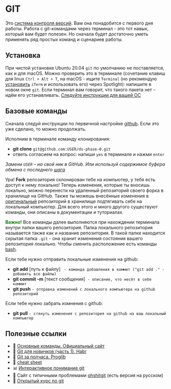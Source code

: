 # GIT
Это [система контроля версий](https://ru.wikipedia.org/wiki/Git). 
Вам она понадобится с первого дня работы. Работа с git-командами через терминал - это тот навык, который вам будет полезен. Но сначала будет достаточно уметь применять ряд простых команд и сценариев работы. 

## Установка
При чистой установке Ubuntu 20.04 `git` по умолчанию не поставляется, как и для macOS. Можно проверить это в терминале (сочетание клавиш для linux `Ctrl + Alt + T`, на macOS - ищите `Terminal` (но рекомендую [установить](https://iterm2.com) `iTerm` и использовать его) через Spotlight): напишите в новом окне `git`. Если терминал вам говорит, что такого пакета нет - идём его устанавливать.
[Следуйте инструкции для вашей ОС](https://git-scm.com/downloads)

## Базовые команды
Сначала следуй инструкции по первичной настройке [github](github.md). 
Если это уже сделано, то можно продолжать. 

Исполним в терминале команду клонирования:
- **git clone** `git@github.com:USER/ds-phase-0.git` 
- ответь согласием на вопрос: напиши `yes` в терминале и нажми `enter`

*Замени `USER` – на свой ник в GitHub. Или используй содержимое буфера обмена с последнего [шага](github.md)*

Ура! **Fork** репозитория склонирован тебе на компьютер, у тебя есть доступ к нему локально!
Теперь изменения, которые ты вносишь локально, можно перенести на удаленный репозиторий своего форка в хранилище на GitHub. Также ты можешь внесённые изменения в [оригинальный](https://github.com/Elbrus-DataScience/ds-phase-0) репозиторий в хранилище подтягивать себе на локальный компьютер. Для всего этого и много другого существуют команды, они описаны в документации и туториалах.

<span style="color: green;">**Важно!**</span> 
Все команды далее выполняются при нахождении терминала внутри папки вашего репозитория. Папка локального репозитория называется также как и название репозитория. В такой папке находится скрытая папка `.git` - она хранит изменения состояния вашего репозитория локально. Чтобы сменить расположение есть команды [bash](bash.md).
<!-- Нужно обратить внимание на это в видеолекции -->

Если тебе нужно отправить локальные изменения на github:
- **git add** [путь к файлу] ` - команда добавления в коммит ("git add ." - добавить все файлы)`
- **git commit -m** [текст сообщения]` - описание, что несёт в себе коммит`
- **git push** `- отправка изменений с локального компьютера на github репозиторий`

Если тебе нужно забрать измнения с github:
- **git pull** `- стянуть изменения с репозитория на github на ваш локальный компьютер`

## Полезные ссылки

- 📑 [Основные команды. Официальный сайт](https://git-scm.com/book/ru/v2/Приложение-C%3A-Команды-Git-Основные-команды)
- 📝 [Git для новичков (часть 1). Habr](https://habr.com/ru/post/541258/)
- 📝 [Git за полчаса. Proglib](https://proglib.io/p/git-for-half-an-hour)
- 🎲 [cheat sheet](https://education.github.com/git-cheat-sheet-education.pdf)
- 📊 [Интерактивное понимание git](https://learngitbranching.js.org/?locale=ru_RU)
- 📝 Сайт с типичными проблемами [ohshitgit](https://ohshitgit.com) (есть версия на русском)
- 📝 [Открытый курс по git](https://ru.hexlet.io/courses/intro_to_git)